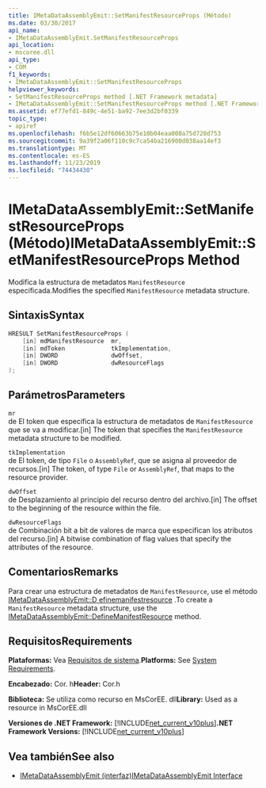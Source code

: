 ```yaml
---
title: IMetaDataAssemblyEmit::SetManifestResourceProps (Método)
ms.date: 03/30/2017
api_name:
- IMetaDataAssemblyEmit.SetManifestResourceProps
api_location:
- mscoree.dll
api_type:
- COM
f1_keywords:
- IMetaDataAssemblyEmit::SetManifestResourceProps
helpviewer_keywords:
- SetManifestResourceProps method [.NET Framework metadata]
- IMetaDataAssemblyEmit::SetManifestResourceProps method [.NET Framework metadata]
ms.assetid: ef77efd1-849c-4e51-ba92-7ee3d2bf0339
topic_type:
- apiref
ms.openlocfilehash: f6b5e12df60663b75e10b04eaa008a75d720d753
ms.sourcegitcommit: 9a39f2a06f110c9c7ca54ba216900d038aa14ef3
ms.translationtype: MT
ms.contentlocale: es-ES
ms.lasthandoff: 11/23/2019
ms.locfileid: "74434430"
---
```

# <a name="imetadataassemblyemitsetmanifestresourceprops-method"></a><span data-ttu-id="5e2d0-102">IMetaDataAssemblyEmit::SetManifestResourceProps (Método)</span><span class="sxs-lookup"><span data-stu-id="5e2d0-102">IMetaDataAssemblyEmit::SetManifestResourceProps Method</span></span>
<span data-ttu-id="5e2d0-103">Modifica la estructura de metadatos `ManifestResource` especificada.</span><span class="sxs-lookup"><span data-stu-id="5e2d0-103">Modifies the specified `ManifestResource` metadata structure.</span></span>  
  
## <a name="syntax"></a><span data-ttu-id="5e2d0-104">Sintaxis</span><span class="sxs-lookup"><span data-stu-id="5e2d0-104">Syntax</span></span>  
  
```cpp  
HRESULT SetManifestResourceProps (  
    [in] mdManifestResource  mr,  
    [in] mdToken             tkImplementation,   
    [in] DWORD               dwOffset,  
    [in] DWORD               dwResourceFlags  
);  
```  
  
## <a name="parameters"></a><span data-ttu-id="5e2d0-105">Parámetros</span><span class="sxs-lookup"><span data-stu-id="5e2d0-105">Parameters</span></span>  
 `mr`  
 <span data-ttu-id="5e2d0-106">de El token que especifica la estructura de metadatos de `ManifestResource` que se va a modificar.</span><span class="sxs-lookup"><span data-stu-id="5e2d0-106">[in] The token that specifies the `ManifestResource` metadata structure to be modified.</span></span>  
  
 `tkImplementation`  
 <span data-ttu-id="5e2d0-107">de El token, de tipo `File` o `AssemblyRef`, que se asigna al proveedor de recursos.</span><span class="sxs-lookup"><span data-stu-id="5e2d0-107">[in] The token, of type `File` or `AssemblyRef`, that maps to the resource provider.</span></span>  
  
 `dwOffset`  
 <span data-ttu-id="5e2d0-108">de Desplazamiento al principio del recurso dentro del archivo.</span><span class="sxs-lookup"><span data-stu-id="5e2d0-108">[in] The offset to the beginning of the resource within the file.</span></span>  
  
 `dwResourceFlags`  
 <span data-ttu-id="5e2d0-109">de Combinación bit a bit de valores de marca que especifican los atributos del recurso.</span><span class="sxs-lookup"><span data-stu-id="5e2d0-109">[in] A bitwise combination of flag values that specify the attributes of the resource.</span></span>  
  
## <a name="remarks"></a><span data-ttu-id="5e2d0-110">Comentarios</span><span class="sxs-lookup"><span data-stu-id="5e2d0-110">Remarks</span></span>  
 <span data-ttu-id="5e2d0-111">Para crear una estructura de metadatos de `ManifestResource`, use el método [IMetaDataAssemblyEmit::D efinemanifestresource](../../../../docs/framework/unmanaged-api/metadata/imetadataassemblyemit-definemanifestresource-method.md) .</span><span class="sxs-lookup"><span data-stu-id="5e2d0-111">To create a `ManifestResource` metadata structure, use the [IMetaDataAssemblyEmit::DefineManifestResource](../../../../docs/framework/unmanaged-api/metadata/imetadataassemblyemit-definemanifestresource-method.md) method.</span></span>  
  
## <a name="requirements"></a><span data-ttu-id="5e2d0-112">Requisitos</span><span class="sxs-lookup"><span data-stu-id="5e2d0-112">Requirements</span></span>  
 <span data-ttu-id="5e2d0-113">**Plataformas:** Vea [Requisitos de sistema](../../../../docs/framework/get-started/system-requirements.md).</span><span class="sxs-lookup"><span data-stu-id="5e2d0-113">**Platforms:** See [System Requirements](../../../../docs/framework/get-started/system-requirements.md).</span></span>  
  
 <span data-ttu-id="5e2d0-114">**Encabezado:** Cor. h</span><span class="sxs-lookup"><span data-stu-id="5e2d0-114">**Header:** Cor.h</span></span>  
  
 <span data-ttu-id="5e2d0-115">**Biblioteca:** Se utiliza como recurso en MsCorEE. dll</span><span class="sxs-lookup"><span data-stu-id="5e2d0-115">**Library:** Used as a resource in MsCorEE.dll</span></span>  
  
 <span data-ttu-id="5e2d0-116">**Versiones de .NET Framework:** [!INCLUDE[net_current_v10plus](../../../../includes/net-current-v10plus-md.md)]</span><span class="sxs-lookup"><span data-stu-id="5e2d0-116">**.NET Framework Versions:** [!INCLUDE[net_current_v10plus](../../../../includes/net-current-v10plus-md.md)]</span></span>  
  
## <a name="see-also"></a><span data-ttu-id="5e2d0-117">Vea también</span><span class="sxs-lookup"><span data-stu-id="5e2d0-117">See also</span></span>

- [<span data-ttu-id="5e2d0-118">IMetaDataAssemblyEmit (interfaz)</span><span class="sxs-lookup"><span data-stu-id="5e2d0-118">IMetaDataAssemblyEmit Interface</span></span>](../../../../docs/framework/unmanaged-api/metadata/imetadataassemblyemit-interface.md)
